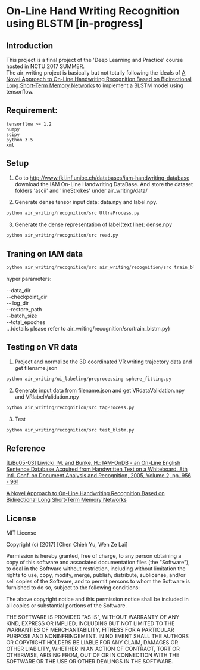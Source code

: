 # On-Line Hand Writing Recognition using BLSTM [in-progress]
## Introduction
This project is a final project of the 'Deep Learning and Practice' course hosted in NCTU 2017 SUMMER.  
The air_writing project is basically but not totally following the ideals of [A Novel Approach to On-Line Handwriting Recognition Based on Bidirectional Long Short-Term Memory Networks](http://www.cs.toronto.edu/~bonner/courses/2016s/csc321/readings/A%20novel%20approach%20to%20on-line%20handwriting%20recognition%20based%20on%20bidirectional%20long%20short-term%20memory%20networks.pdf) to implement a BLSTM model using tensorflow.




## Requirement:
    tensorflow >= 1.2
    numpy
    scipy
    python 3.5
    xml
    
## Setup
1. Go to http://www.fki.inf.unibe.ch/databases/iam-handwriting-database download the IAM On-Line Handwriting DataBase.
    And store the dataset folders 'ascii' and 'lineStrokes' under air_writing/data/

2. Generate dense tensor input data: data.npy and label.npy.  
```python
python air_writing/recognition/src UltraProcess.py
```
  
3. Generate the dense representation of label(text line): dense.npy
```python
python air_writing/recognition/src read.py
```
 

## Traning on IAM data   
```python
python air_writing/recognition/src air_writing/recognition/src train_blstm.py
```
hyper parameters:   

--data_dir  
--checkpoint_dir   
-- log_dir    
--restore_path   
--batch_size    
--total_epoches   
...(details please refer to air_writing/recognition/src/train_blstm.py)

## Testing on VR data
1. Project and normalize the 3D coordinated VR writing trajectory data and get filename.json
```python
python air_writing/ui_labeling/preprocessing sphere_fitting.py
```
2. Generate input data from filename.json and get VRdataValidation.npy and VRlabelValidation.npy
```python
python air_writing/recognition/src tagProcess.py
```
3. Test  
```python
python air_writing/recognition/src test_blstm.py
```

## Reference
[ [LiBu05-03] Liwicki, M. and Bunke, H.: IAM-OnDB - an On-Line English Sentence Database Acquired from Handwritten Text on a Whiteboard. 8th Intl. Conf. on Document Analysis and Recognition, 2005, Volume 2, pp. 956 - 961 ](http://www.fki.inf.unibe.ch/databases/iam-on-line-handwriting-database/iam-on-line-handwriting-database#LiBu05-03)   

[A Novel Approach to On-Line Handwriting Recognition Based on Bidirectional Long Short-Term Memory Networks](http://www.cs.toronto.edu/~bonner/courses/2016s/csc321/readings/A%20novel%20approach%20to%20on-line%20handwriting%20recognition%20based%20on%20bidirectional%20long%20short-term%20memory%20networks.pdf) 
## License
MIT License

Copyright (c) [2017] [Chen Chieh Yu, Wen Ze Lai]

Permission is hereby granted, free of charge, to any person obtaining a copy
of this software and associated documentation files (the "Software"), to deal
in the Software without restriction, including without limitation the rights
to use, copy, modify, merge, publish, distribute, sublicense, and/or sell
copies of the Software, and to permit persons to whom the Software is
furnished to do so, subject to the following conditions:

The above copyright notice and this permission notice shall be included in all
copies or substantial portions of the Software.

THE SOFTWARE IS PROVIDED "AS IS", WITHOUT WARRANTY OF ANY KIND, EXPRESS OR
IMPLIED, INCLUDING BUT NOT LIMITED TO THE WARRANTIES OF MERCHANTABILITY,
FITNESS FOR A PARTICULAR PURPOSE AND NONINFRINGEMENT. IN NO EVENT SHALL THE
AUTHORS OR COPYRIGHT HOLDERS BE LIABLE FOR ANY CLAIM, DAMAGES OR OTHER
LIABILITY, WHETHER IN AN ACTION OF CONTRACT, TORT OR OTHERWISE, ARISING FROM,
OUT OF OR IN CONNECTION WITH THE SOFTWARE OR THE USE OR OTHER DEALINGS IN THE
SOFTWARE.
